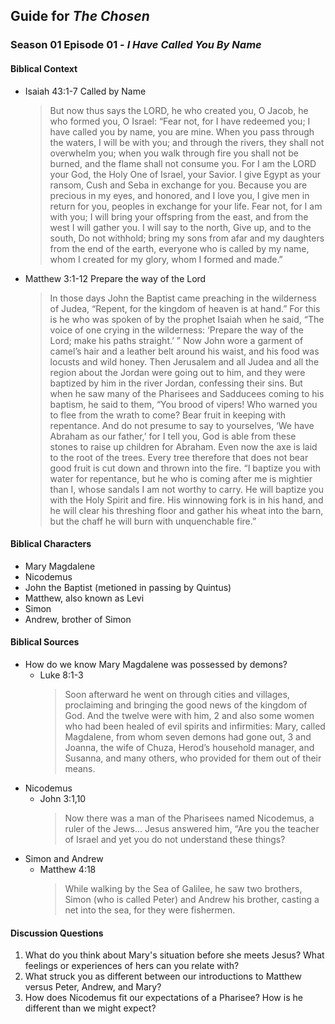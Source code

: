 ## Guide for _The Chosen_
### Season 01 Episode 01 - _I Have Called You By Name_

#### Biblical Context

- Isaiah 43:1-7 Called by Name
  > But now thus says the LORD, he who created you, O Jacob, he who formed you, O Israel: “Fear not, for I have redeemed you; I have called you by name, you are mine. When you pass through the waters, I will be with you; and through the rivers, they shall not overwhelm you; when you walk through fire you shall not be burned, and the flame shall not consume you. For I am the LORD your God, the Holy One of Israel, your Savior. I give Egypt as your ransom, Cush and Seba in exchange for you. Because you are precious in my eyes, and honored, and I love you, I give men in return for you, peoples in exchange for your life. Fear not, for I am with you; I will bring your offspring from the east, and from the west I will gather you. I will say to the north, Give up, and to the south, Do not withhold; bring my sons from afar and my daughters from the end of the earth, everyone who is called by my name, whom I created for my glory, whom I formed and made.”
- Matthew 3:1-12 Prepare the way of the Lord
  > In those days John the Baptist came preaching in the wilderness of Judea, “Repent, for the kingdom of heaven is at hand.” For this is he who was spoken of by the prophet Isaiah when he said, “The voice of one crying in the wilderness: ‘Prepare the way of the Lord; make his paths straight.’ ” Now John wore a garment of camel’s hair and a leather belt around his waist, and his food was locusts and wild honey. Then Jerusalem and all Judea and all the region about the Jordan were going out to him, and they were baptized by him in the river Jordan, confessing their sins. But when he saw many of the Pharisees and Sadducees coming to his baptism, he said to them, “You brood of vipers! Who warned you to flee from the wrath to come? Bear fruit in keeping with repentance. And do not presume to say to yourselves, ‘We have Abraham as our father,’ for I tell you, God is able from these stones to raise up children for Abraham. Even now the axe is laid to the root of the trees. Every tree therefore that does not bear good fruit is cut down and thrown into the fire. “I baptize you with water for repentance, but he who is coming after me is mightier than I, whose sandals I am not worthy to carry. He will baptize you with the Holy Spirit and fire. His winnowing fork is in his hand, and he will clear his threshing floor and gather his wheat into the barn, but the chaff he will burn with unquenchable fire.” 

#### Biblical Characters

- Mary Magdalene
- Nicodemus
- John the Baptist (metioned in passing by Quintus)
- Matthew, also known as Levi
- Simon
- Andrew, brother of Simon

#### Biblical Sources

- How do we know Mary Magdalene was possessed by demons?
  - Luke 8:1-3
    > Soon afterward he went on through cities and villages, proclaiming and bringing the good news of the kingdom of God. And the twelve were with him, 2 and also some women who had been healed of evil spirits and infirmities: Mary, called Magdalene, from whom seven demons had gone out, 3 and Joanna, the wife of Chuza, Herod’s household manager, and Susanna, and many others, who provided for them out of their means.
- Nicodemus
  - John 3:1,10
    > Now there was a man of the Pharisees named Nicodemus, a ruler of the Jews...
    > Jesus answered him, “Are you the teacher of Israel and yet you do not understand these things?
- Simon and Andrew
  - Matthew 4:18
    > While walking by the Sea of Galilee, he saw two brothers, Simon (who is called Peter) and Andrew his brother, casting a net into the sea, for they were fishermen.

#### Discussion Questions

1. What do you think about Mary's situation before she meets Jesus? What feelings or experiences of hers can you relate with?
2. What struck you as different between our introductions to Matthew versus Peter, Andrew, and Mary?
3. How does Nicodemus fit our expectations of a Pharisee? How is he different than we might expect?